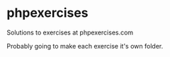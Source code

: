 # phpexercises
Solutions to exercises at phpexercises.com

Probably going to make each exercise it's own folder.
